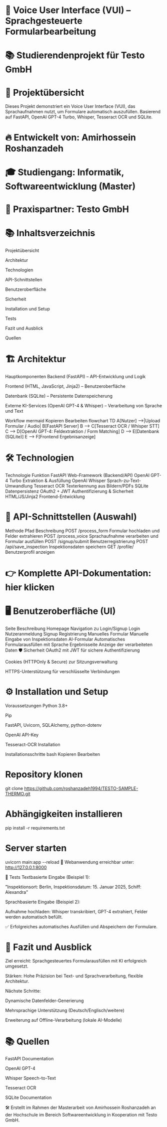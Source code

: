 
# 🚀 Voice User Interface (VUI) – Sprachgesteuerte Formularbearbeitung
# 📚 Studierendenprojekt für Testo GmbH
# 📄 Projektübersicht
Dieses Projekt demonstriert ein Voice User Interface (VUI), das Sprachaufnahmen nutzt, um Formulare automatisch auszufüllen.
Basierend auf FastAPI, OpenAI GPT-4 Turbo, Whisper, Tesseract OCR und SQLite.

# 🔥 Entwickelt von: Amirhossein Roshanzadeh
# 🎓 Studiengang: Informatik, Softwareentwicklung (Master)
# 🏢 Praxispartner: Testo GmbH

# 📚 Inhaltsverzeichnis
Projektübersicht

Architektur

Technologien

API-Schnittstellen

Benutzeroberfläche

Sicherheit

Installation und Setup

Tests

Fazit und Ausblick

Quellen

# 🏗 Architektur
Hauptkomponenten
Backend (FastAPI) – API-Entwicklung und Logik

Frontend (HTML, JavaScript, Jinja2) – Benutzeroberfläche

Datenbank (SQLite) – Persistente Datenspeicherung

Externe KI-Services (OpenAI GPT-4 & Whisper) – Verarbeitung von Sprache und Text

Workflow
mermaid
Kopieren
Bearbeiten
flowchart TD
    A[Nutzer] -->|Upload Formular / Audio| B[FastAPI Server]
    B --> C[Tesseract OCR / Whisper STT]
    C --> D[OpenAI GPT-4: Feldextraktion / Form Matching]
    D --> E[Datenbank (SQLite)]
    E --> F[Frontend Ergebnisanzeige]
# 🛠 Technologien

Technologie	Funktion
FastAPI	Web-Framework (Backend/API)
OpenAI GPT-4 Turbo	Extraktion & Ausfüllung
OpenAI Whisper	Sprach-zu-Text-Umwandlung
Tesseract OCR	Texterkennung aus Bildern/PDFs
SQLite	Datenpersistenz
OAuth2 + JWT	Authentifizierung & Sicherheit
HTML/JS/Jinja2	Frontend-Entwicklung
# 🔌 API-Schnittstellen (Auswahl)

Methode	Pfad	Beschreibung
POST	/process_form	Formular hochladen und Felder extrahieren
POST	/process_voice	Sprachaufnahme verarbeiten und Formular ausfüllen
POST	/signup/submit	Benutzerregistrierung
POST	/api/save_inspection	Inspektionsdaten speichern
GET	/profile/	Benutzerprofil anzeigen
# 👉 Komplette API-Dokumentation: hier klicken

# 🖥 Benutzeroberfläche (UI)

Seite	Beschreibung
Homepage	Navigation zu Login/Signup
Login	Nutzeranmeldung
Signup	Registrierung
Manuelles Formular	Manuelle Eingabe von Inspektionsdaten
AI-Formular	Automatisches Formularausfüllen mit Sprache
Ergebnisseite	Anzeige der verarbeiteten Daten
🛡 Sicherheit
OAuth2 mit JWT für sichere Authentifizierung

Cookies (HTTPOnly & Secure) zur Sitzungsverwaltung

HTTPS-Unterstützung für verschlüsselte Verbindungen

# ⚙️ Installation und Setup
Voraussetzungen
Python 3.8+

Pip

FastAPI, Uvicorn, SQLAlchemy, python-dotenv

OpenAI API-Key

Tesseract-OCR Installation

Installationsschritte
bash
Kopieren
Bearbeiten
# Repository klonen
git clone https://github.com/roshanzadeh1994/TESTO-SAMPLE-THERMO.git

# Abhängigkeiten installieren
pip install -r requirements.txt

# Server starten
uvicorn main:app --reload
📍 Webanwendung erreichbar unter: http://127.0.0.1:8000

🧪 Tests
Textbasierte Eingabe (Beispiel 1):

"Inspektionsort: Berlin, Inspektionsdatum: 15. Januar 2025, Schiff: Alexandra"

Sprachbasierte Eingabe (Beispiel 2):

Aufnahme hochladen: Whisper transkribiert, GPT-4 extrahiert, Felder werden automatisch befüllt.

✅ Erfolgreiches automatisches Ausfüllen und Abspeichern der Formulare.

# 🎯 Fazit und Ausblick
Ziel erreicht: Sprachgesteuertes Formularausfüllen mit KI erfolgreich umgesetzt.

Stärken: Hohe Präzision bei Text- und Sprachverarbeitung, flexible Architektur.

Nächste Schritte:

Dynamische Datenfelder-Generierung

Mehrsprachige Unterstützung (Deutsch/Englisch/weitere)

Erweiterung auf Offline-Verarbeitung (lokale AI-Modelle)

# 📚 Quellen
FastAPI Documentation

OpenAI GPT-4

Whisper Speech-to-Text

Tesseract OCR

SQLite Documentation

🛠️ Erstellt im Rahmen der Masterarbeit von Amirhossein Roshanzadeh an der Hochschule im Bereich Softwareentwicklung in Kooperation mit Testo GmbH.
